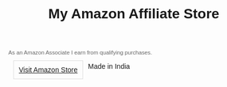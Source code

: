 <!DOCTYPE html>
<html lang="en">
<head>
<meta charset="UTF-8">
<meta name="viewport" content="width=device-width, initial-scale=1.0">
<title>Amazon Affiliate Store</title>
<style>
    body { font-family: Arial, sans-serif; }
    .product { border: 1px solid #ddd; padding: 10px; margin: 10px; float: left; }
    .product img { width: 100%; }
    .affiliate-disclosure { font-size: 0.8em; color: #666; }
</style>
</head>
<body>
<header>
    <h1>My Amazon Affiliate Store</h1>
</header>
<div class="affiliate-disclosure">
    As an Amazon Associate I earn from qualifying purchases.
</div>
<div class="product">
  <a href="https://www.amazon.in/?tag=shopandsav0a8-21">Visit Amazon Store</a>
</div>
<footer>
    <p>Made in India</p>
</footer>
</body>
</html>

